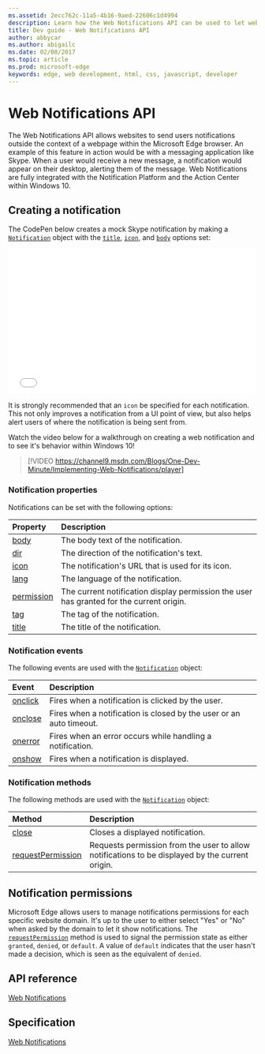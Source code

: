 ```yaml
---
ms.assetid: 2ecc762c-11a5-4b16-9aed-22606c1d4994
description: Learn how the Web Notifications API can be used to let websites send users notifications outside the context of the Microsoft Edge browser.
title: Dev guide - Web Notifications API
author: abbycar
ms.author: abigailc
ms.date: 02/08/2017
ms.topic: article
ms.prod: microsoft-edge
keywords: edge, web development, html, css, javascript, developer
---
```


# Web Notifications API

The Web Notifications API allows websites to send users notifications outside the context of a webpage within the Microsoft Edge browser. An example of this feature in action would be with a messaging application like Skype. When a user would receive a new message, a notification would appear on their desktop, alerting them of the message. Web Notifications are fully integrated with the Notification Platform and the Action Center within Windows 10. 

## Creating a notification

The CodePen below creates a mock Skype notification by making a [`Notification`](https://msdn.microsoft.com/library/mt710818) object with the [`title`](https://msdn.microsoft.com/library/mt710826), [`icon`](https://msdn.microsoft.com/library/mt710814), and [`body`](https://msdn.microsoft.com/library/mt710811) options set:


<iframe height='295' scrolling='no' title='Web notifications' src='//codepen.io/MSEdgeDev/embed/RGbxWW/?height=295&theme-id=23761&default-tab=result&embed-version=2&editable=true' frameborder='no' allowtransparency='true' allowfullscreen='true' style='width: 100%;'>See the Pen <a href='https://codepen.io/MSEdgeDev/pen/RGbxWW/'>Web notifications</a>by MSEdgeDev (<a href='https://codepen.io/MSEdgeDev'>@MSEdgeDev</a>) on <a href='https://codepen.io'>CodePen</a>.
</iframe>

It is strongly recommended that an `icon` be specified for each notification. This not only improves a notification from a UI point of view, but also helps alert users of where the notification is being sent from.

Watch the video below for a walkthrough on creating a web notification and to see it's behavior within Windows 10!


> [!VIDEO https://channel9.msdn.com/Blogs/One-Dev-Minute/Implementing-Web-Notifications/player]

### Notification properties

Notifications can be set with the following options:

Property | Description
:-------- | :----------
[body](https://msdn.microsoft.com/library/mt710811) | The body text of the notification.
[dir](https://msdn.microsoft.com/library/mt710813) | The direction of the notification's text.
[icon](https://msdn.microsoft.com/library/mt710814) | The notification's URL that is used for its icon.
[lang](https://msdn.microsoft.com/library/mt710815) | The language of the notification.
[permission](https://msdn.microsoft.com/library/mt670637) | The current notification display permission the user has granted for the current origin.
[tag](https://msdn.microsoft.com/library/mt710825) | The tag of the notification.
[title](https://msdn.microsoft.com/library/mt710826) | The title of the notification.

### Notification events

The following events are used with the [`Notification`](https://msdn.microsoft.com/library/mt710818) object:

Event | Description
:-------- | :----------
[onclick](https://msdn.microsoft.com/library/mt712180) | Fires when a notification is clicked by the user.
[onclose](https://msdn.microsoft.com/library/mt712178) | Fires when a notification is closed by the user or an auto timeout.
[onerror](https://msdn.microsoft.com/library/mt712181) | Fires when an error occurs while handling a notification.
[onshow](https://msdn.microsoft.com/library/mt712182) | Fires when a notification is displayed.

### Notification methods

The following methods are used with the [`Notification`](https://msdn.microsoft.com/library/mt710818) object:

Method | Description
:-------- | :----------
[close](https://msdn.microsoft.com/library/mt670636) | Closes a displayed notification.
[requestPermission](https://msdn.microsoft.com/library/mt710824) | Requests permission from the user to allow notifications to be displayed by the current origin.

## Notification permissions

Microsoft Edge allows users to manage notifications permissions for each specific website domain. It's up to the user to either select "Yes" or "No" when asked by the domain to let it show notifications. The [`requestPermission`](https://msdn.microsoft.com/library/mt710824) method is used to signal the permission state as either `granted`, `denied`, or `default`. A value of `default` indicates that the user hasn't made a decision, which is seen as the equivalent of `denied`.




## API reference

[Web Notifications](https://msdn.microsoft.com/library/mt710827)

## Specification

[Web Notifications](https://www.w3.org/TR/notifications/)
